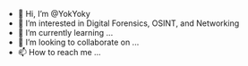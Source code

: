 - 👋 Hi, I’m @YokYoky
- 👀 I’m interested in Digital Forensics, OSINT, and Networking
- 🌱 I’m currently learning ...
- 💞️ I’m looking to collaborate on ...
- 📫 How to reach me ...

<!---
YokYoky/YokYoky is a ✨ special ✨ repository because its `README.md` (this file) appears on your GitHub profile.
You can click the Preview link to take a look at your changes.
--->
